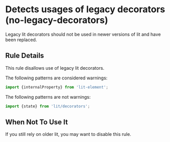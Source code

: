 # Detects usages of legacy decorators (no-legacy-decorators)

Legacy lit decorators should not be used in newer versions of lit and have
been replaced.

## Rule Details

This rule disallows use of legacy lit decorators.

The following patterns are considered warnings:

```ts
import {internalProperty} from 'lit-element';
```

The following patterns are not warnings:

```ts
import {state} from 'lit/decorators';
```

## When Not To Use It

If you still rely on older lit, you may want to disable this rule.
